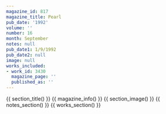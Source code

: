 ```yaml
---
magazine_id: 817
magazine_title: Pearl
pub_date: '1992'
volume: ''
number: 16
month: September
notes: null
pub_date1: 1/9/1992
pub_date2: null
image: null
works_included:
- work_id: 3430
  magazine_page: ''
  published_as: ''
---
```


{{ section_title() }}
{{ magazine_info() }}
{{ section_image() }}
{{ notes_section() }}
{{ works_section() }}
